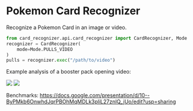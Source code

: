 # Pokemon Card Recognizer

Recognize a Pokemon Card in an image or video.

```python
from card_recognizer.api.card_recognizer import CardRecognizer, Mode 
recognizer = CardRecognizer(
    mode=Mode.PULLS_VIDEO
)
pulls = recognizer.exec("/path/to/video")
```

Example analysis of a booster pack opening video:

![](https://github.com/prateekt/pokemon-card-recognizer/blob/main/example2.png?raw=true)
![](https://github.com/prateekt/pokemon-card-recognizer/blob/16ac467082080230a0da9e3667d896951c3db681/example.png?raw=true)

Benchmarks: https://docs.google.com/presentation/d/10--ByPMkb6OnwhdJqrPBOhMqMDLk3pliL27znlQ_jUo/edit?usp=sharing


    
